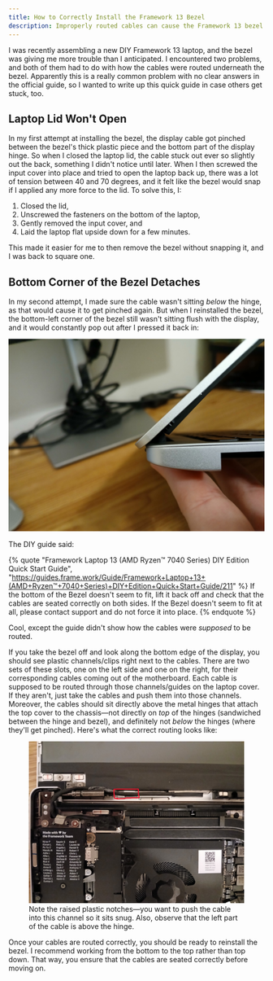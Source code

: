 ```yaml
---
title: How to Correctly Install the Framework 13 Bezel
description: Improperly routed cables can cause the Framework 13 bezel to pop back out.
---
```


I was recently assembling a new DIY Framework 13 laptop, and the bezel was giving me more trouble than I anticipated. I encountered two problems, and both of them had to do with how the cables were routed underneath the bezel. Apparently this is a really common problem with no clear answers in the official guide, so I wanted to write up this quick guide in case others get stuck, too.

## Laptop Lid Won't Open

In my first attempt at installing the bezel, the display cable got pinched between the bezel's thick plastic piece and the bottom part of the display hinge. So when I closed the laptop lid, the cable stuck out ever so slightly out the back, something I didn't notice until later. When I then screwed the input cover into place and tried to open the laptop back up, there was a lot of tension between 40 and 70 degrees, and it felt like the bezel would snap if I applied any more force to the lid. To solve this, I:

1. Closed the lid,
2. Unscrewed the fasteners on the bottom of the laptop,
3. Gently removed the input cover, and
4. Laid the laptop flat upside down for a few minutes.

This made it easier for me to then remove the bezel without snapping it, and I was back to square one.

## Bottom Corner of the Bezel Detaches

In my second attempt, I made sure the cable wasn't sitting *below* the hinge, as that would cause it to get pinched again. But when I reinstalled the bezel, the bottom-left corner of the bezel still wasn't sitting flush with the display, and it would constantly pop out after I pressed it back in:

![Bottom-left corner of an assembled Framework 13, with the bezel sticking out.](./images/bezel.jpg)

The DIY guide said:

{% quote "Framework Laptop 13 (AMD Ryzen™ 7040 Series) DIY Edition Quick Start Guide", "https://guides.frame.work/Guide/Framework+Laptop+13+(AMD+Ryzen™+7040+Series)+DIY+Edition+Quick+Start+Guide/211" %}
If the bottom of the Bezel doesn't seem to fit, lift it back off and check that the cables are seated correctly on both sides. If the Bezel doesn't seem to fit at all, please contact support and do not force it into place.
{% endquote %}

Cool, except the guide didn't show how the cables were *supposed* to be routed.

If you take the bezel off and look along the bottom edge of the display, you should see plastic channels/clips right next to the cables. There are two sets of these slots, one on the left side and one on the right, for their corresponding cables coming out of the motherboard. Each cable is supposed to be routed through those channels/guides on the laptop cover. If they aren't, just take the cables and push them into those channels. Moreover, the cables should sit directly above the metal hinges that attach the top cover to the chassis—not directly on _top_ of the hinges (sandwiched between the hinge and bezel), and definitely not _below_ the hinges (where they'll get pinched). Here's what the correct routing looks like:

<figure>
  <img src="./images/correct-routing.jpg" alt="Disassembled Framework 13 showing the bottom-left display cable routed through its channel and above the hinge." />
  <figcaption>Note the raised plastic notches—you want to push the cable into this channel so it sits snug. Also, observe that the left part of the cable is above the hinge.</figcaption>
</figure>

Once your cables are routed correctly, you should be ready to reinstall the bezel. I recommend working from the bottom to the top rather than top down. That way, you ensure that the cables are seated correctly before moving on.
